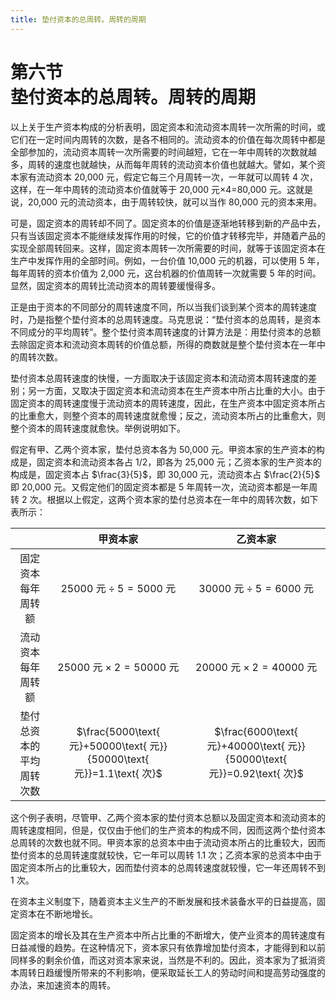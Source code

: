 ```yaml
---
title: 垫付资本的总周转。周转的周期
---
```


# 第六节<br>**垫付资本的总周转。&zwnj;周转的周期**

以上关于生产资本构成的分析表明，固定资本和流动资本周转一次所需的时间，或它们在一定时间内周转的次数，是各不相同的。流动资本的价值在每次周转中都是全部参加的，流动资本周转一次所需要的时间越短，它在一年中周转的次数就越多，周转的速度也就越快，从而每年周转的流动资本价值也就越大。譬如，某个资本家有流动资本 20,000 元，假定它每三个月周转一次，一年就可以周转 4 次，这样，在一年中周转的流动资本价值就等于 20,000 元×4=80,000 元。这就是说，20,000 元的流动资本，由于周转较快，就可以当作 80,000 元的资本来用。

可是，固定资本的周转却不同了。固定资本的价值是逐渐地转移到新的产品中去，只有当该固定资本不能继续发挥作用的时候，它的价值才转移完毕，并随着产品的实现全部周转回来。这样，固定资本周转一次所需要的时间，就等于该固定资本在生产中发挥作用的全部时间。例如，一台价值 10,000 元的机器，可以使用 5 年，每年周转的资本价值为 2,000 元，这台机器的价值周转一次就需要 5 年的时间。显然，固定资本的周转比流动资本的周转要缓慢得多。

正是由于资本的不同部分的周转速度不同，所以当我们谈到某个资本的周转速度时，乃是指整个垫付资本的总周转速度。马克思说：“垫付资本的总周转，是资本不同成分的平均周转”。整个垫付资本周转速度的计算方法是：用垫付资本的总额去除固定资本和流动资本周转的价值总额，所得的商数就是整个垫付资本在一年中的周转次数。

垫付资本总周转速度的快慢，一方面取决于该固定资本和流动资本周转速度的差别；另一方面，又取决于固定资本和流动资本在生产资本中所占比重的大小。由于固定资本的周转速度慢于流动资本的周转速度，因此，在生产资本中固定资本所占的比重愈大，则整个资本的周转速度就愈慢；反之，流动资本所占的比重愈大，则整个资本的周转速度就愈快。举例说明如下。

假定有甲、乙两个资本家，垫付总资本各为 50,000 元。甲资本家的生产资本的构成是，固定资本和流动资本各占 $1/2$，即各为 25,000 元；乙资本家的生产资本的构成是，固定资本占 $\frac{3}{5}$，即 30,000 元，流动资本占 $\frac{2}{5}$ 即 20,000 元。又假定他们的固定资本都是 5 年周转一次，流动资本都是一年周转 2 次。根据以上假定，这两个资本家的垫付总资本在一年中的周转次数，如下表所示：

<center>

|        | 甲资本家 | 乙资本家 |
| :----: | :----: | :----: |
| 固定资本每年周转额 | $25000\text{ 元} \div 5 = 5000\text{ 元}$ | $30000\text{ 元} \div 5 = 6000\text{ 元}$ |
| 流动资本每年周转额 | $25000\text{ 元} \times 2 = 50000\text{ 元}$ | $20000\text{ 元} \times 2 = 40000\text{ 元}$ |
| 垫付总资本的平均周转次数 | $\frac{5000\text{ 元}+50000\text{ 元}}{50000\text{ 元}}=1.1\text{ 次}$ | $\frac{6000\text{ 元}+40000\text{ 元}}{50000\text{ 元}}=0.92\text{ 次}$ |

</center>

这个例子表明，尽管甲、乙两个资本家的垫付资本总额以及固定资本和流动资本的周转速度相同，但是，仅仅由于他们的生产资本的构成不同，因而这两个垫付资本总周转的次数也就不同。甲资本家的总资本中由于流动资本所占的比重较大，因而垫付资本的总周转速度就较快，它一年可以周转 1.1 次；乙资本家的总资本中由于固定资本所占的比重较大，因而垫付资本的总周转速度就较慢，它一年还周转不到 1 次。

在资本主义制度下，随着资本主义生产的不断发展和技术装备水平的日益提高，固定资本在不断地增长。

固定资本的增长及其在生产资本中所占比重的不断增大，使产业资本的周转速度有日益减慢的趋势。在这种情况下，资本家只有依靠增加垫付资本，才能得到和以前同样多的剩余价值，而这对资本家来说，当然是不利的。因此，资本家为了抵消资本周转日趋缓慢所带来的不利影响，便采取延长工人的劳动时间和提高劳动强度的办法，来加速资本的周转。